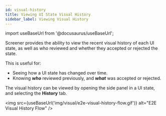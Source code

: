 ```yaml
---
id: visual-history
title: Viewing UI State Visual History
sidebar_label: Viewing Visual History
---
```


import useBaseUrl from '@docusaurus/useBaseUrl';

Screener provides the ability to view the recent visual history of each UI state, as well as who reviewed and whether they accepted or rejected the state.

This is useful for:

* Seeing how a UI state has changed over time.
* Knowing ***who*** reviewed previously, and ***what*** was accepted or rejected.

The visual history can be viewed by opening the side panel in a UI state, and selecting the **History** tab.

<img src={useBaseUrl('img/visual/e2e-visual-history-flow.gif')} alt="E2E Visual History Flow" />
